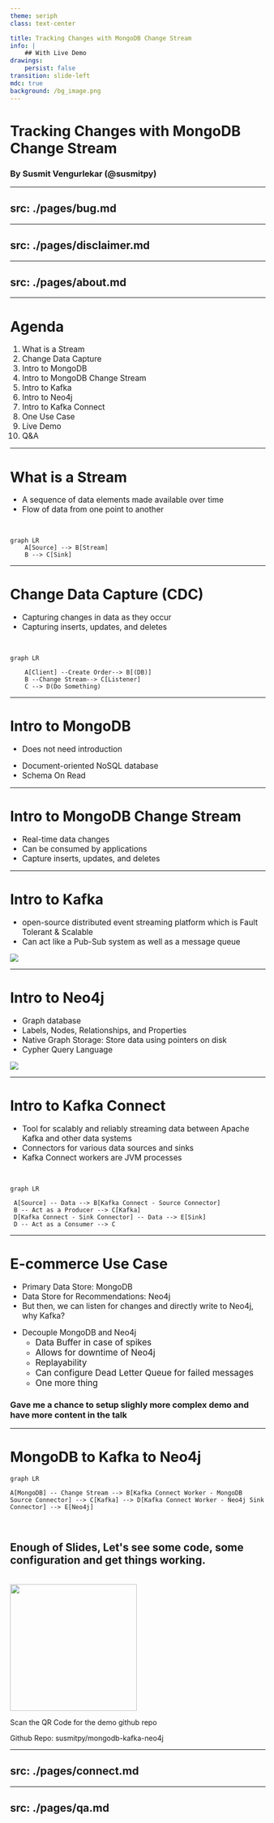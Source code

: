 ```yaml
---
theme: seriph
class: text-center

title: Tracking Changes with MongoDB Change Stream
info: |
    ## With Live Demo
drawings:
    persist: false
transition: slide-left
mdc: true
background: /bg_image.png
---
```


# Tracking Changes with MongoDB Change Stream

### By Susmit Vengurlekar (@susmitpy)

---
src: ./pages/bug.md
---

---
src: ./pages/disclaimer.md
---

---
src: ./pages/about.md
---

---

# Agenda

1. What is a Stream 
2. Change Data Capture
3. Intro to MongoDB
4. Intro to MongoDB Change Stream
5. Intro to Kafka
6. Intro to Neo4j
7. ⁠Intro to Kafka Connect
8. One Use Case
9. Live Demo
10. Q&A 

<style>
    li {
        font-size: 1.3em;
    }
</style>

---

# What is a Stream

- A sequence of data elements made available over time
- Flow of data from one point to another

<br/>

```mermaid
graph LR
    A[Source] --> B[Stream]
    B --> C[Sink]
```

<style>
    li {
        font-size: 1.5em;
    }
</style>

---

# Change Data Capture (CDC)

- Capturing changes in data as they occur
- Capturing inserts, updates, and deletes

<br/>

```mermaid
graph LR

    A[Client] --Create Order--> B[(DB)]
    B --Change Stream--> C[Listener]
    C --> D(Do Something)
```

<style>
    li {
        font-size: 1.5em;
    }
</style>



---

# Intro to MongoDB

- Does not need introduction 

<v-click>

- Document-oriented NoSQL database
- Schema On Read
</v-click>

<style>
    li {
        font-size: 1.5em;
    }
</style>

---

# Intro to MongoDB Change Stream

- Real-time data changes
- Can be consumed by applications
- Capture inserts, updates, and deletes

<style>
    li {
        font-size: 1.5em;
    }
</style>

---

# Intro to Kafka

- open-source distributed event streaming platform which is Fault Tolerant & Scalable
- Can act like a Pub-Sub system as well as a message queue

<div class="flex items-center justify-center">
  <img src="/kafka/fit_in.svg" class="w-2.5/5"/>
</div>

<style>
    li {
        font-size: 1.2em;
    }
</style>

---

# Intro to Neo4j

- Graph database
- Labels, Nodes, Relationships, and Properties
- Native Graph Storage: Store data using pointers on disk
- Cypher Query Language

<img src="/mongo/neo_intro.png" class="w-3/4" style="background:white"/>

<style>
    li {
        font-size: 1.2em;
    }
</style>

---

# Intro to Kafka Connect

- Tool for scalably and reliably streaming data between Apache Kafka and other data systems
- Connectors for various data sources and sinks
- Kafka Connect workers are JVM processes

<br/>

```mermaid
graph LR

 A[Source] -- Data --> B[Kafka Connect - Source Connector]
 B -- Act as a Producer --> C[Kafka]
 D[Kafka Connect - Sink Connector] -- Data --> E[Sink]
 D -- Act as a Consumer --> C
```
<style>
    li {
        font-size: 1.2em;
    }
</style>

---

# E-commerce Use Case

- Primary Data Store: MongoDB
- Data Store for Recommendations: Neo4j
- But then, we can listen for changes and directly write to Neo4j, why Kafka?

<v-click>

- Decouple MongoDB and Neo4j
    - Data Buffer in case of spikes
    - Allows for downtime of Neo4j
    - Replayability
    - Can configure Dead Letter Queue for failed messages
    - One more thing
</v-click>

<v-click>

### Gave me a chance to setup slighly more complex demo and have more content in the talk

</v-click>

<style>
    li {
        font-size: 1.1em;
    }
</style>

---

# MongoDB to Kafka to Neo4j

```mermaid
graph LR

A[MongoDB] -- Change Stream --> B[Kafka Connect Worker - MongoDB Source Connector] --> C[Kafka] --> D[Kafka Connect Worker - Neo4j Sink Connector] --> E[Neo4j]
```

<br/> 
<v-click>

## Enough of Slides, Let's see some code, some configuration and get things working.
<br/>

<div class="flex flex-row gap-4">
<img src="/mongo/mongo_kafka_neo4j.png" width="250" height="250" />
<div class="flex flex-col">
<p> Scan the QR Code for the demo github repo</p>
<p>Github Repo: susmitpy/mongodb-kafka-neo4j</p>
</div>
</div>

</v-click>

---
src: ./pages/connect.md
---

---
src: ./pages/qa.md
---
